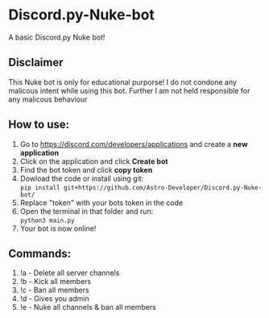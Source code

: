 # Discord.py-Nuke-bot

A basic Discord.py Nuke bot!

## Disclaimer

This Nuke bot is only for educational purporse! I do not condone any malicous intent while using this bot. Further I am not held responsible for any malicous behaviour


## How to use:

1. Go to https://discord.com/developers/applications and create a **new application**
2. Click on the application and click **Create bot**
3. Find the bot token and click **copy token**
4. Dowload the code or install using git:<br>
```pip install git+https://github.com/Astro-Developer/Discord.py-Nuke-bot/```
5. Replace "token" with your bots token in the code
6. Open the terminal in that folder and run:<br>
```python3 main.py```
7. Your bot is now online!

## Commands:

1. !a - Delete all server channels
2. !b - Kick all members
3. !c - Ban all members
4. !d - Gives you admin
5. !e - Nuke all channels & ban all members
